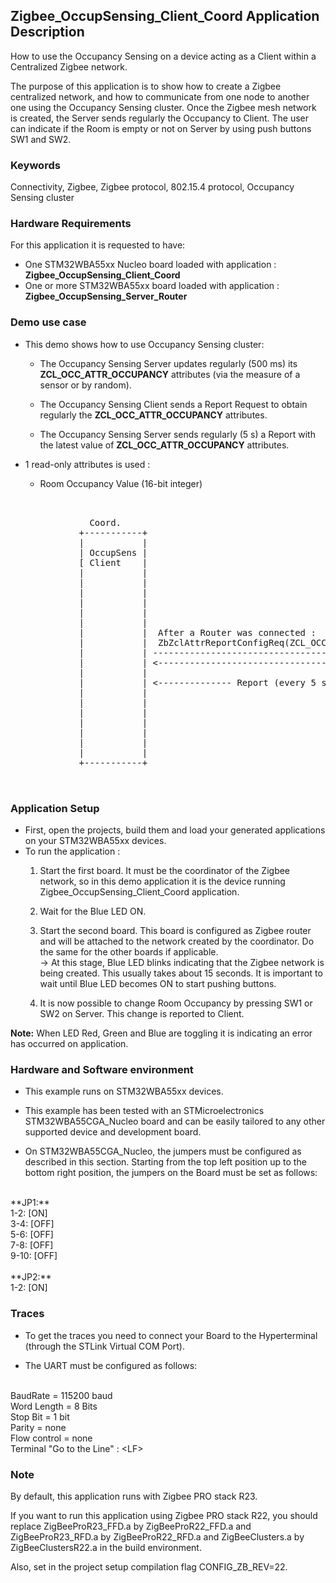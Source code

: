 ## __Zigbee_OccupSensing_Client_Coord Application Description__

How to use the Occupancy Sensing on a device acting as a Client within a Centralized Zigbee network.

The purpose of this application is to show how to create a Zigbee centralized network, and how to communicate from one node to another one using the Occupancy Sensing cluster. 
Once the Zigbee mesh network is created, the Server sends regularly the Occupancy to Client. The user can indicate if the Room is empty or not on Server by using push buttons SW1 and SW2.  
     
### __Keywords__

Connectivity, Zigbee, Zigbee protocol, 802.15.4 protocol, Occupancy Sensing cluster

### __Hardware Requirements__

For this application it is requested to have:  

* One STM32WBA55xx Nucleo board loaded with application : **Zigbee_OccupSensing_Client_Coord**  
* One or more STM32WBA55xx board loaded with application : **Zigbee_OccupSensing_Server_Router**  

### __Demo use case__

* This demo shows how to use Occupancy Sensing cluster:
	* The Occupancy Sensing Server updates regularly (500 ms) its **ZCL_OCC_ATTR_OCCUPANCY** attributes (via the measure of a sensor or by random).  
	
    * The Occupancy Sensing Client sends a Report Request to obtain regularly the **ZCL_OCC_ATTR_OCCUPANCY** attributes.  
	
	* The Occupancy Sensing Server sends regularly (5 s) a Report with the latest value of **ZCL_OCC_ATTR_OCCUPANCY** attributes.  
	  
* 1 read-only attributes is used :
    * Room Occupancy Value (16-bit integer)  
	
<pre>
    
 
               Coord.                                                                       Router
             +-----------+                                                               +-----------+
             |           |                                                               |           |                                       
             | OccupSens |                                                               | OccupSens |
             [ Client    |                                                               | Server    |  - Occupancy Sensing Server during Init 
             |           |                                                               |           |    launch a 500 ms Periodic Timer
             |           |                                                               |           |  
             |           |                                                               |           |  - Every 500 ms
             |           |                                                               |           |    * Read the Occupancy Sensor (if exist)
             |           |                                                               |           |      or simulate it with RNG.
             |           |                                                               |           |    * <= ZbZclAttrIntegerWrite(ZCL_OCC_ATTR_OCCUPANCY) 
             |           |  After a Router was connected :                               |           |
             |           |  ZbZclAttrReportConfigReq(ZCL_OCC_ATTR_OCCUPANCY, 5sec)       |           |
             |           | ------------------------------------------------------------> |           |
             |           | <------------------------------------------------------------ |           |
             |           |                                                               |           |
             |           | <-------------- Report (every 5 seconds) -------------------- |           |
             |           |                                                               |           |             
             |           |                                                               |           | <= PushB SW1 : Indicate Room Occupancy.
             |           |                                                               |           |			          -> ZbZclAttrIntegerWrite(ZCL_OCC_ATTR_OCCUPANCY)
             |           |                                                               |           |			 
             |           |                                                               |           | <= PushB SW2 : Indicate Room Empty.		 
             |           |                                                               |           |			          -> ZbZclAttrIntegerWrite(ZCL_OCC_ATTR_OCCUPANCY)
             |           |                                                               |           |			 
             +-----------+                                                               +-----------+
  

</pre> 

### __Application Setup__

* First, open the projects, build them and load your generated applications on your STM32WBA55xx devices.
* To run the application :
	1. Start the first board. It must be the coordinator of the Zigbee network, so in this demo application it is the device running Zigbee_OccupSensing_Client_Coord application.  
    
	2. Wait for the Blue LED ON.  
	
    3. Start the second board. This board is configured as Zigbee router and will be attached to the network created by the coordinator.
	Do the same for the other boards if applicable.    
&rarr; At this stage, Blue LED blinks indicating that the Zigbee network is being created. This usually takes about 15 seconds. It is important to wait until Blue LED becomes ON to start pushing buttons.     
	 
	4. It is now possible to change Room Occupancy by pressing SW1 or SW2 on Server. This change is reported to Client.  
			
**Note:** When LED Red, Green and Blue are toggling it is indicating an error has occurred on application.

### __Hardware and Software environment__

* This example runs on STM32WBA55xx devices.  

* This example has been tested with an STMicroelectronics STM32WBA55CGA_Nucleo board and can be easily tailored to any other supported device and development board.  

* On STM32WBA55CGA_Nucleo, the jumpers must be configured as described in this section. Starting from the top left position up to the bottom right position, the jumpers on the Board must be set as follows:
<br>    
**JP1:**</br>
1-2:  [ON]</br>
3-4:  [OFF]</br>
5-6:  [OFF]</br>
7-8:  [OFF]</br>
9-10: [OFF]</br>
<br>
**JP2:**</br>
1-2:  [ON]  

### __Traces__

* To get the traces you need to connect your Board to the Hyperterminal (through the STLink Virtual COM Port).  

* The UART must be configured as follows:  
<br>
BaudRate       = 115200 baud</br>
Word Length    = 8 Bits</br>
Stop Bit       = 1 bit</br>
Parity         = none</br>
Flow control   = none</br>
Terminal   "Go to the Line" : &lt;LF&gt;  

### __Note__
By default, this application runs with Zigbee PRO stack R23.

If you want to run this application using Zigbee PRO stack R22, you should replace ZigBeeProR23_FFD.a by ZigBeeProR22_FFD.a and ZigBeeProR23_RFD.a by ZigBeeProR22_RFD.a and ZigBeeClusters.a by ZigBeeClustersR22.a in the build environment.

Also, set in the project setup compilation flag CONFIG_ZB_REV=22. 
